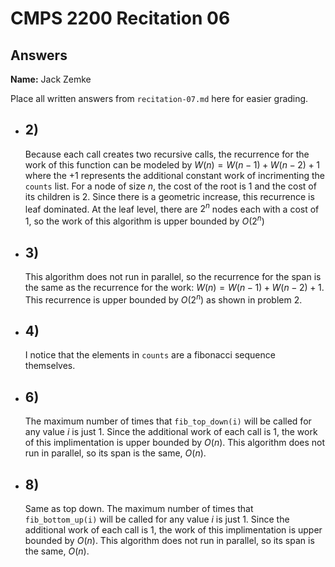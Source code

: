 # CMPS 2200 Recitation 06
## Answers

**Name:** Jack Zemke


Place all written answers from `recitation-07.md` here for easier grading.



- **2)**
    - 
    Because each call creates two recursive calls, the recurrence for the work of this function can be modeled by $W(n) = W(n-1) + W(n-2) + 1$ where the $+1$ represents the additional constant work of incrimenting the `counts` list. For a node of size $n$, the cost of the root is $1$ and the cost of its children is $2$. Since there is a geometric increase, this recurrence is leaf dominated. At the leaf level, there are $2^n$ nodes each with a cost of $1$, so the work of this algorithm is upper bounded by $O(2^n)$

- **3)**
    - 
    This algorithm does not run in parallel, so the recurrence for the span is the same as the recurrence for the work: $W(n) = W(n-1) + W(n-2) + 1$. This recurrence is upper bounded by $O(2^n)$ as shown in problem 2. 

- **4)**
    - 
    I notice that the elements in `counts` are a fibonacci sequence themselves. 

- **6)**
    -
    The maximum number of times that `fib_top_down(i)` will be called for any value $i$ is just 1. Since the additional work of each call is $1$, the work of this implimentation is upper bounded by $O(n)$. This algorithm does not run in parallel, so its span is the same, $O(n)$.

- **8)**
    - 
    Same as top down. The maximum number of times that `fib_bottom_up(i)` will be called for any value $i$ is just 1. Since the additional work of each call is $1$, the work of this implimentation is upper bounded by $O(n)$. This algorithm does not run in parallel, so its span is the same, $O(n)$.
